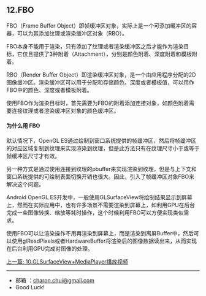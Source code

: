 ## 12.FBO

FBO（Frame Buffer Object）即帧缓冲区对象，实际上是一个可添加缓冲区的容器，可以为其添加纹理或渲染缓冲区对象（RBO）。

FBO本身不能用于渲染，只有添加了纹理或者渲染缓冲区之后才能作为渲染目标，它仅且提供了3种附着（Attachment），分别是颜色附着、深度附着和模板附着。

RBO（Render Buffer Object）即渲染缓冲区对象，是一个由应用程序分配的2D图像缓冲区。渲染缓冲区可以用于分配和存储颜色、深度或者模板值，可以用作FBO中的颜色、深度或者模板附着。

使用FBO作为渲染目标时，首先需要为FBO的附着添加连接对象，如颜色附着需要连接纹理或者渲染缓冲区对象的颜色缓冲区。


#### 为什么用 FBO

默认情况下，OpenGL ES通过绘制到窗口系统提供的帧缓冲区，然后将帧缓冲区的对应区域复制到纹理来实现渲染到纹理，但是此方法只有在纹理尺寸小于或等于帧缓冲区尺寸才有效。       

另一种方式是通过使用连接到纹理的pbuffer来实现渲染到纹理，但是与上下文和窗口系统提供的可绘制表面切换开销也很大。因此，引入了帧缓冲区对象FBO来解决这个问题。

Android OpenGL ES开发中，一般使用GLSurfaceView将绘制结果显示到屏幕上，然而在实际应用中，也有许多场景不需要渲染到屏幕上，如利用GPU在后台完成一些图像转换、缩放等耗时操作，这个时候利用FBO可以方便实现类似需求。

使用FBO可以让渲染操作不用再渲染到屏幕上，而是渲染到离屏Buffer中，然后可以使用glReadPixels或者HardwareBuffer将渲染后的图像数据读出来，从而实现在后台利用GPU完成对图像的处理。




[上一篇: 10.GLSurfaceView+MediaPlayer播放视频](https://github.com/CharonChui/AndroidNote/blob/master/VideoDevelopment/OpenGL/10.GLSurfaceView%2BMediaPlayer%E6%92%AD%E6%94%BE%E8%A7%86%E9%A2%91.md)

---

- 邮箱 ：charon.chui@gmail.com  
- Good Luck! 































